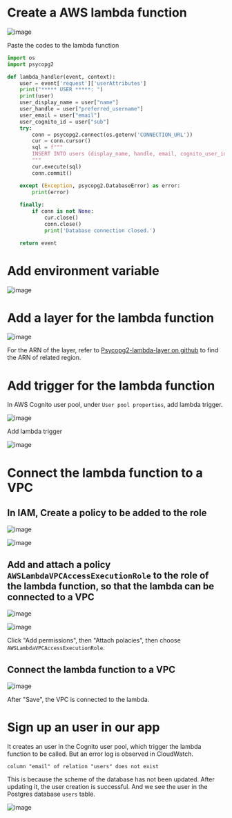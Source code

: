 # Create a AWS lambda function

![image](https://user-images.githubusercontent.com/71969513/230805668-afc1b22b-ef02-4860-b4d2-aa1b06206a24.png)

Paste the codes to the lambda function

```python
import os
import psycopg2

def lambda_handler(event, context):
    user = event['request']['userAttributes']
    print("***** USER *****: ")
    print(user)
    user_display_name = user["name"]
    user_handle = user["preferred_username"]
    user_email = user["email"]
    user_cognito_id = user["sub"]
    try:
        conn = psycopg2.connect(os.getenv('CONNECTION_URL'))
        cur = conn.cursor()
        sql = f"""
        INSERT INTO users (display_name, handle, email, cognito_user_id) VALUES({user_display_name}, {user_handle}, {user_email}, {user_cognito_id})
        """
        cur.execute(sql)
        conn.commit() 

    except (Exception, psycopg2.DatabaseError) as error:
        print(error)
        
    finally:
        if conn is not None:
            cur.close()
            conn.close()
            print('Database connection closed.')

    return event
```

# Add environment variable

![image](https://user-images.githubusercontent.com/71969513/230811659-da2dd966-dfe2-4ae7-a42a-00030803167e.png)


# Add a layer for the lambda function

![image](https://user-images.githubusercontent.com/71969513/230814057-683dad83-133b-401d-b594-a8d851584210.png)

For the ARN of the layer, refer to [Psycopg2-lambda-layer on github](https://github.com/jetbridge/psycopg2-lambda-layer) to find the ARN of related region.

# Add trigger for the lambda function

In AWS Cognito user pool, under `User pool properties`, add lambda trigger.

![image](https://user-images.githubusercontent.com/71969513/230814576-4734bc2a-648c-40f0-8368-7d8b62386f57.png)

Add lambda trigger

![image](https://user-images.githubusercontent.com/71969513/230814833-93bd85a0-8288-43e5-b533-bb7282c02645.png)

# Connect the lambda function to a VPC

## In IAM, Create a policy to be added to the role

![image](https://user-images.githubusercontent.com/71969513/230820753-dca960e7-cb4e-426c-8ca1-162786330471.png)

![image](https://user-images.githubusercontent.com/71969513/230821152-06ad91a9-0a81-4c27-96d9-1de8cfc2a720.png)

## Add and attach a policy `AWSLambdaVPCAccessExecutionRole` to the role of the lambda function, so that the lambda can be connected to a VPC

![image](https://user-images.githubusercontent.com/71969513/230818679-a76e4b57-bc45-4d80-9504-edf82ff3f41c.png)

![image](https://user-images.githubusercontent.com/71969513/230818797-fe19ea8c-c2ee-450b-8052-2d92c202aabb.png)

Click "Add permissions", then "Attach polacies", then choose `AWSLambdaVPCAccessExecutionRole`.

## Connect the lambda function to a VPC
![image](https://user-images.githubusercontent.com/71969513/230817942-33f0d1f3-8dc5-483b-9ca1-b4381e4299c1.png)

After "Save", the VPC is connected to the lambda.

# Sign up an user in our app

It creates an user in the Cognito user pool, which trigger the lambda function to be called.
But an error log is observed in CloudWatch.
```log
column "email" of relation "users" does not exist
```

This is because the scheme of the database has not been updated. After updating it, the user creation is successful. And we see the user in the Postgres database `users` table.

![image](https://user-images.githubusercontent.com/71969513/230826104-bdce4ae3-0841-4c08-96f6-e2432da5222d.png)

